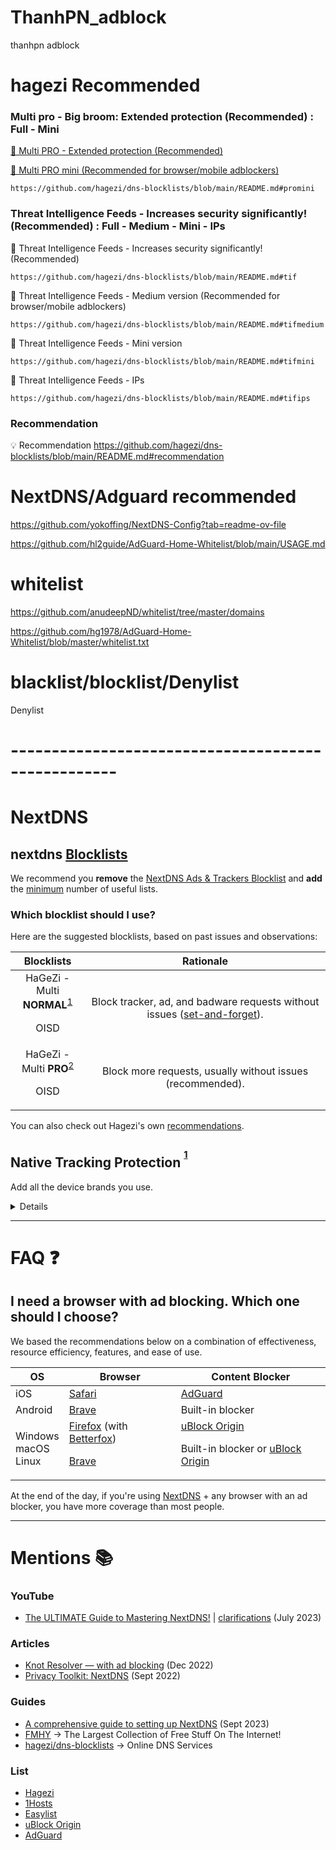 # ThanhPN_adblock
thanhpn adblock 

# hagezi Recommended
### Multi pro - Big broom: Extended protection (Recommended) : Full - Mini
[📒 Multi PRO - Extended protection (Recommended)
](https://github.com/hagezi/dns-blocklists/blob/main/README.md#pro
)

[📒 Multi PRO mini (Recommended for browser/mobile adblockers)]([url](https://github.com/hagezi/dns-blocklists/blob/main/README.md#promini))
```
https://github.com/hagezi/dns-blocklists/blob/main/README.md#promini
```
### Threat Intelligence Feeds - Increases security significantly! (Recommended) : Full - Medium - Mini - IPs
🔐 Threat Intelligence Feeds - Increases security significantly! (Recommended)
```
https://github.com/hagezi/dns-blocklists/blob/main/README.md#tif
```
🔐 Threat Intelligence Feeds - Medium version (Recommended for browser/mobile adblockers)
```
https://github.com/hagezi/dns-blocklists/blob/main/README.md#tifmedium
```
🔐 Threat Intelligence Feeds - Mini version
```
https://github.com/hagezi/dns-blocklists/blob/main/README.md#tifmini
```
🔐 Threat Intelligence Feeds - IPs

```
https://github.com/hagezi/dns-blocklists/blob/main/README.md#tifips
```
### Recommendation
💡 Recommendation
https://github.com/hagezi/dns-blocklists/blob/main/README.md#recommendation


# NextDNS/Adguard recommended
https://github.com/yokoffing/NextDNS-Config?tab=readme-ov-file

https://github.com/hl2guide/AdGuard-Home-Whitelist/blob/main/USAGE.md

# whitelist
https://github.com/anudeepND/whitelist/tree/master/domains

https://github.com/hg1978/AdGuard-Home-Whitelist/blob/master/whitelist.txt


# blacklist/blocklist/Denylist 
Denylist 

# ---------------------------------------------------

# NextDNS

## nextdns [Blocklists](https://github.com/nextdns/blocklists/tree/main/blocklists)</sup></sup>

We recommend you **remove** the [NextDNS Ads & Trackers Blocklist](https://github.com/nextdns/blocklists/blob/main/blocklists/nextdns-recommended.json) and **add** the [minimum](https://www.reddit.com/r/nextdns/comments/1048xeg/do_you_use_nextdns_blocklist_as_the_primary/j33wnz2/?context=3) number of useful lists.

### Which blocklist should I use?

Here are the suggested blocklists, based on past issues and observations:

|     **Blocklists**   |                              **Rationale**                                             |
|:--------------------:|:--------------------------------------------------------------------------------------:|
| HaGeZi - <br>Multi **NORMAL**<sup>[1](https://github.com/hagezi/dns-blocklists/blob/main/statistics.md#multi)</sup> <p><p>OISD</p> | Block tracker, ad, and badware requests without issues ([set-and-forget](https://glosbe.com/en/en/set-and-forget)). |
| HaGeZi - <br>Multi **PRO**<sup>[2](https://github.com/hagezi/dns-blocklists/blob/main/statistics.md#pro)</sup> <p><p>OISD</p> | Block more requests, usually without issues (recommended). |

You can also check out Hagezi's own [recommendations](https://github.com/hagezi/dns-blocklists/tree/main#whatshouldiuse).


## Native Tracking Protection <sup><sup>[1](https://github.com/nextdns/native-tracking-domains/tree/main/domains)</sup></sup>

Add all the device brands you use.

<details>

	Windows
	Apple
	Samsung
	Xiaomi
	Huawei
	Amazon Alexa
	Roku
	Sonos

</details>

***
# FAQ :question:


## I need a browser with ad blocking. Which one should I choose?


We based the recommendations below on a combination of effectiveness, resource efficiency, features, and ease of use.

| OS | Browser | Content Blocker |
|---|---|---|
| iOS | [Safari](https://www.privacyguides.org/en/mobile-browsers/#safari) | [AdGuard](https://www.privacyguides.org/en/browser-extensions/?h=adguard#adguard) |
| Android | [Brave](https://www.privacyguides.org/en/mobile-browsers/#brave) | Built-in blocker |
| Windows <br> macOS <br> Linux | [Firefox](https://www.mozilla.org/en-US/firefox/new/) (with [Betterfox](https://github.com/yokoffing/Betterfox#betterfox)) <p><p> [Brave](https://www.privacyguides.org/en/desktop-browsers/#brave) | [uBlock Origin](https://addons.mozilla.org/blog/ublock-origin-everything-you-need-to-know-about-the-ad-blocker/) <p><p> Built-in blocker or [uBlock Origin](https://addons.mozilla.org/blog/ublock-origin-everything-you-need-to-know-about-the-ad-blocker/) |  |

At the end of the day, if you're using [NextDNS](https://nextdns.io/?from=xujj63g5) + any browser with an ad blocker, you have more coverage than most people.



***
# Mentions :books:


### YouTube
* [The ULTIMATE Guide to Mastering NextDNS!](https://www.youtube.com/watch?v=WUG57ynLb8I&t=2230s) | [clarifications](https://github.com/techlore/channel-content/issues/43) (July 2023) 

### Articles
* [Knot Resolver — with ad blocking](https://blog.cavelab.dev/2022/12/knot-resolver-ad-blocking/) (Dec 2022)
* [Privacy Toolkit: NextDNS](https://stephenbolen.com/privacy-toolkit-nextdns/#:~:text=I%20found%20a%20wonderful%20guide%20on%20GitHub%20that%20walks%20through%20the%20optimal%20NextDNS%20configuration) (Sept 2022)

### Guides
* [A comprehensive guide to setting up NextDNS](https://itsjake.me/blog/a-comprehensive-guide-to-setting-up-nextdns/) (Sept 2023)
* [FMHY](https://github.com/fmhy) → The Largest Collection of Free Stuff On The Internet!
* [hagezi/dns-blocklists](https://github.com/hagezi/dns-blocklists#department_store-nextdns---limited-freepaid-) → Online DNS Services

### List 
* [Hagezi](https://github.com/hagezi/dns-blocklists)
* [1Hosts](https://github.com/badmojr/1Hosts)
* [Easylist](https://github.com/easylist/easylist)
* [uBlock Origin](https://github.com/uBlockOrigin/uAssets)
* [AdGuard](https://github.com/AdguardTeam/AdguardFilters)

